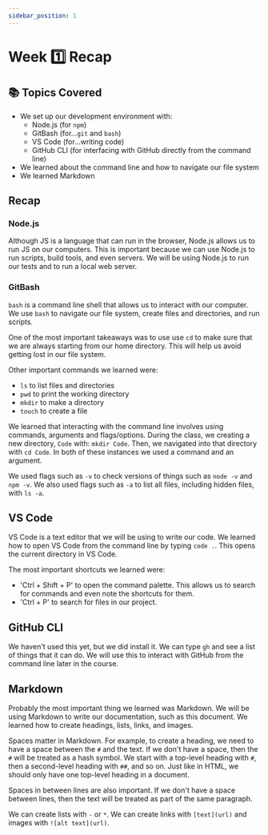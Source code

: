```yaml
---
sidebar_position: 1
---
```


# Week 1️⃣ Recap

## 📚 Topics Covered

- We set up our development environment with:
  - Node.js (for `npm`)
  - GitBash (for...`git` and `bash`)
  - VS Code (for...writing code)
  - GitHub CLI (for interfacing with GitHub directly from the command line)
- We learned about the command line and how to navigate our file system
- We learned Markdown

## Recap

### Node.js

Although JS is a language that can run in the browser, Node.js allows us to run JS on our computers. This is important because we can use Node.js to run scripts, build tools, and even servers. We will be using Node.js to run our tests and to run a local web server.

### GitBash

`bash` is a command line shell that allows us to interact with our computer. We use `bash` to navigate our file system, create files and directories, and run scripts.

One of the most important takeaways was to use use `cd` to make sure that we are always starting from our home directory. This will help us avoid getting lost in our file system.

Other important commands we learned were:

- `ls` to list files and directories
- `pwd` to print the working directory
- `mkdir` to make a directory
- `touch` to create a file

We learned that interacting with the command line involves using commands, arguments and flags/options. During the class, we creating a new directory, `Code` with: `mkdir Code`. Then, we navigated into that directory with `cd Code`. In both of these instances we used a command and an argument.

We used flags such as `-v` to check versions of things such as `node -v` and `npm -v`. We also used flags such as `-a` to list all files, including hidden files, with `ls -a`.

## VS Code

VS Code is a text editor that we will be using to write our code. We learned how to open VS Code from the command line by typing `code .`. This opens the current directory in VS Code.

The most important shortcuts we learned were:

- 'Ctrl + Shift + P' to open the command palette. This allows us to search for commands and even note the shortcuts for them.
- 'Ctrl + P' to search for files in our project.

## GitHub CLI

We haven't used this yet, but we did install it. We can type `gh` and see a list of things that it can do. We will use this to interact with GitHub from the command line later in the course.

## Markdown

Probably the most important thing we learned was Markdown. We will be using Markdown to write our documentation, such as this document. We learned how to create headings, lists, links, and images.

Spaces matter in Markdown. For example, to create a heading, we need to have a space between the `#` and the text. If we don't have a space, then the `#` will be treated as a hash symbol. We start with a top-level heading with `#`, then a second-level heading with `##`, and so on. Just like in HTML, we should only have one top-level heading in a document.

Spaces in between lines are also important. If we don't have a space between lines, then the text will be treated as part of the same paragraph.

We can create lists with `-` or `*`. We can create links with `[text](url)` and images with `![alt text](url)`.
